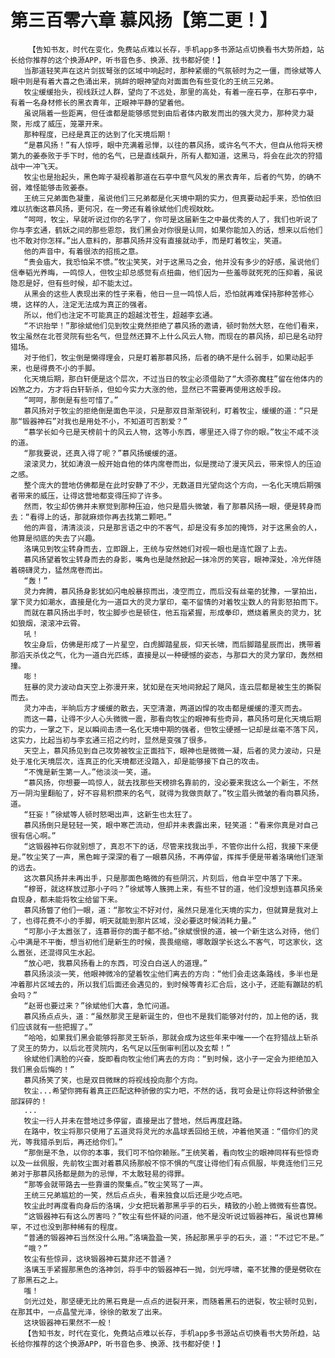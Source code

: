 # 第三百零六章 慕风扬【第二更！】
        【告知书友，时代在变化，免费站点难以长存，手机app多书源站点切换看书大势所趋，站长给你推荐的这个换源APP，听书音色多、换源、找书都好使！】
       当那道轻笑声在这片剑拔弩张的区域中响起时，那种紧绷的气氛顿时为之一僵，而徐斌等人眼中则是有着大喜之色涌出来，挑衅的眼神望向对面面色有些变化的王统三兄弟。
       牧尘缓缓抬头，视线跃过人群，望向了不远处，那里的高处，有着一座石亭，在那石亭中，有着一名身材修长的黑衣青年，正眼神平静的望着他。
       虽说隔着一些距离，但任谁都是能够感觉到由后者体内散发而出的强大灵力，那种灵力凝聚，形成了威压，笼罩开来。
       那种程度，已经是真正的达到了化天境后期！
       “是慕风扬！”有人惊呼，眼中充满着忌惮，以往的慕风扬，或许名气不大，但自从他将天榜第九的姜泰败于手下时，他的名气，已是直线飙升，所有人都知道，这黑马，将会在此次的狩猎战中一冲飞天。
       牧尘也是抬起头，黑色眸子凝视着那道在石亭中意气风发的黑衣青年，后者的气势，的确不弱，难怪能够击败姜泰。
       王统三兄弟面色凝重，虽说他们三兄弟都是化天境中期的实力，但真要动起手来，恐怕依旧难以抗衡这慕风扬，更何况，在一旁还有着徐斌他们虎视眈眈。
       “呵呵，牧尘，早就听说过你的名字了，你可是这届新生之中最优秀的人了，我们也听说了你与李玄通，鹤妖之间的那些恩怨，我们黑会对你很是认同，如果你能加入的话，想来以后他们也不敢对你怎样。”出人意料的，那慕风扬并没有直接就动手，而是盯着牧尘，笑道。
       他的声音中，有着很浓的招揽之意。
       “贵会庙大，我恐怕呆不惯。”牧尘笑笑，对于这黑马之会，他并没有多少的好感，虽说他们信奉韬光养晦，一鸣惊人，但牧尘却总感觉有点扭曲，他们因为一些羞辱就死死的压抑着，虽说隐忍是好，但有些时候，却不能太过。
       从黑会的这些人表现出来的性子来看，他日一旦一鸣惊人后，恐怕就再难保持那种苦修心境，这样的人，注定无法成为真正的强者。
       所以，他们也注定不可能真正的超越沈苍生，超越李玄通。
       “不识抬举！”那徐斌他们见到牧尘竟然拒绝了慕风扬的邀请，顿时勃然大怒，在他们看来，牧尘虽然在北苍灵院有些名气，但显然还算不上什么风云人物，而现在的慕风扬，却已是名动狩猎场。
       对于他们，牧尘倒是懒得理会，只是盯着那慕风扬，后者的确不是什么弱手，如果动起手来，也是得费不小的手脚。
       化天境后期，那白轩便是这个层次，不过当日的牧尘必须借助了“大须弥魔柱”留在他体内的凶煞之力，方才将白轩斩杀，但如今实力大涨的他，显然已不需要再使用这般手段。
       “呵呵，那倒是有些可惜了。”
       慕风扬对于牧尘的拒绝倒是面色平淡，只是那双目渐渐锐利，盯着牧尘，缓缓的道：“只是那“锻器神石”对我也是用处不小，不知道可否割爱？”
       “慕学长如今已是天榜前十的风云人物，这等小东西，哪里还入得了你的眼。”牧尘不咸不淡的道。
       “那我要说，还真入得了呢？”慕风扬缓缓的道。
       滚滚灵力，犹如涛浪一般开始自他的体内席卷而出，似是搅动了漫天风云，带来惊人的压迫之感。
       整个庞大的营地仿佛都是在此时安静了不少，无数道目光望向这个方向，一名化天境后期强者带来的威压，让得这营地都变得压抑了许多。
       然而，牧尘却仿佛并未察觉到那种压迫，他只是眉头微皱，看了那慕风扬一眼，便是转身而去：“看得上的话，那就麻烦你再去找第二颗吧。”
       他的声音，清清淡淡，只是那言语之中的不客气，却是没有多加的掩饰，对于这黑会的人，他算是彻底的失去了兴趣。
       洛璃见到牧尘转身而去，立即跟上，王统与安然她们对视一眼也是连忙跟了上去。
       慕风扬望着牧尘转身而去的身影，嘴角也是陡然掀起一抹冷厉的笑容，眼神深处，冷光伴随着磅礴灵力，猛然席卷而出。
       “轰！”
       灵力奔腾，慕风扬身影犹如闪电般暴掠而出，凌空而立，而后没有丝毫的犹豫，一掌拍出，掌下灵力如潮水，直接是化为一道巨大的灵力掌印，毫不留情的对着牧尘数人的背影怒拍而下。
       而就在慕风扬出手时，牧尘脚步也是顿住，他五指紧握，形成拳印，燃烧着黑炎的灵力，犹如狼烟，滚滚冲云霄。
       吼！
       牧尘身后，仿佛是形成了一片星空，白虎脚踏星辰，仰天长啸，而后脚踏星辰而出，携带着那滔天杀伐之气，化为一道白光匹练，直接是以一种硬憾的姿态，与那巨大的灵力掌印，轰然相撞。
       嘭！
       狂暴的灵力波动自天空上弥漫开来，犹如是在天地间掀起了飓风，连云层都是被生生的撕裂而去。
       灵力冲击，半晌后方才缓缓的散去，天空清澈，两道凶悍的攻击都是缓缓的湮灭而去。
       而这一幕，让得不少人心头微微一震，那看向牧尘的眼神有些奇异，慕风扬可是化天境后期的实力，一掌之下，足以瞬间击溃一名化天境中期的强者，但牧尘硬撼一记却是丝毫不落下风，这实力，比起当初与李玄通三招之约时，显然是变强了很多。
       天空上，慕风扬见到自己攻势被牧尘正面挡下，眼神也是微微一凝，后者的灵力波动，只是处于准化天境层次，连真正的化天境都还没踏入，却是能够接下自己的攻击。
       “不愧是新生第一人。”他淡淡一笑，道。
       “慕风扬，你想要一鸣惊人，就去找那些天榜排名靠前的，没必要来我这么一个新生，不然万一阴沟里翻船了，好不容易积攒来的名气，就得为我做贡献了。”牧尘眉头微皱的看向慕风扬，道。
       “狂妄！”徐斌等人顿时怒喝出声，这新生也太狂了。
       慕风扬倒只是轻轻一笑，眼中寒芒流动，但却并未表露出来，轻笑道：“看来你真是对自己很有信心啊。”
       “这锻器神石你就别想了，真忍不下的话，尽管来找我出手，不管你出什么招，我接下来便是。”牧尘笑了一声，黑色眸子深深的看了一眼慕风扬，不再停留，挥挥手便是带着洛璃他们逐渐的远去。
       这次慕风扬并未再出手，只是那面色略微的有些阴沉，片刻后，他自半空中落了下来。
       “穆哥，就这样放过那小子吗？”徐斌等人簇拥上来，有些不甘的道，他们没想到连慕风扬亲自现身，都未能将牧尘给留下来。
       慕风扬瞥了他们一眼，道：“那牧尘不好对付，虽然只是准化天境的实力，但就算是我对上了，也得花费不小的手脚，明天就能到那片区域，没必要这时候消耗力量。”
       “可那小子太嚣张了，连慕哥你的面子都不给。”徐斌恨恨的道，被一个新生这么对待，他们心中满是不平衡，想当初他们是新生的时候，畏畏缩缩，哪敢跟学长这么不客气，可这家伙，这么嚣张，还混得风生水起。
       “放心吧，我慕风扬看上的东西，可没白白送人的道理。”
       慕风扬淡淡一笑，他眼神微冷的望着牧尘他们离去的方向：“他们会走这条路线，多半也是冲着那片区域去的，所以我们后面还会遇见的，到时候等青衫汇合后，这小子，还能有蹦跶的机会吗？”
       “赵哥也要过来？”徐斌他们大喜，急忙问道。
       慕风扬点点头，道：“虽然那灵王是新诞生的，但也不是我们能够对付的，加上他的话，我们应该就有一些把握了。”
       “哈哈，如果我们黑会能够将那灵王斩杀，那就会成为这些年来中唯一一个在狩猎战上斩杀了灵王的势力，以后北苍灵院内，名气足以压倒审判团以及玄帮！”
       徐斌他们满脸的兴奋，旋即看向牧尘他们离去的方向：“到时候，这小子一定会为拒绝加入我们黑会后悔的！”
       慕风扬笑了笑，也是双目微眯的将视线投向那个方向。
       牧尘...希望你拥有着真正匹配这种骄傲的实力吧，不然的话，我可会是让你将这种骄傲全部踩碎的！
       ...
       牧尘一行人并未在营地过多停留，直接是出了营地，然后再度赶路。
       在路中，牧尘将那只使用了五道灵将灵光的水晶球丢回给王统，冲着他笑道：“借你们的灵光，等我猎杀到后，再还给你们。”
       “那倒是不急，以你的本事，我们可不怕你赖账。”王统笑着，看向牧尘的眼神同样有些惊奇以及一丝佩服，先前牧尘面对着慕风扬那般不惊不惧的气度让得他们有点佩服，毕竟连他们三兄弟对于那慕风扬都是颇为的忌惮，不太敢轻易的得罪。
       “那等会就带路去一些靠谱的聚集点。”牧尘笑骂了一声。
       王统三兄弟尴尬的一笑，然后点点头，看来独食以后还是少吃点吧。
       牧尘此时再度看向身后的洛璃，少女把玩着那黑乎乎的石头，精致的小脸上微微有些喜悦。
       “这锻器神石有这么厉害吗？”牧尘有些怀疑的问道，他不是没听说过锻器神石，虽说也算稀罕，不过也没到那种稀有的程度。
       “普通的锻器神石当然没什么用。”洛璃盈盈一笑，扬起那黑乎乎的石头，道：“不过它不是。”
       “哦？”
       牧尘有些惊异，这块锻器神石莫非还不普通？
       洛璃玉手紧握那黑色的洛神剑，将手中的锻器神石一抛，剑光呼啸，毫不犹豫的便是劈砍在了那黑石之上。
       嗤！
       剑光过处，那坚硬无比的黑石竟是一点点的迸裂开来，而随着黑石的迸裂，牧尘顿时见到，在那其中，一点晶莹光泽，徐徐的散发了出来。
       这块锻器神石果然不一般！
       【告知书友，时代在变化，免费站点难以长存，手机app多书源站点切换看书大势所趋，站长给你推荐的这个换源APP，听书音色多、换源、找书都好使！】